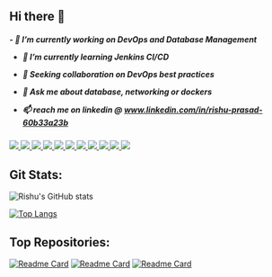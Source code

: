 <h2><b>Hi there 👋</b></h2>
<h5>
 - 🔭 I’m currently working on DevOps and Database Management 

- 🌱 I’m currently learning Jenkins CI/CD

- 👯 Seeking collaboration on DevOps best practices

- 💬 Ask me about database, networking or dockers

- 📫 reach me on linkedin @ www.linkedin.com/in/rishu-prasad-60b33a23b 

</h5>
<a href="">
  <img src="https://visitcount.itsvg.in/api?id=Rishu0204&label=Python&color=4&icon=2&pretty=true" />
</a>
<a href="">
  <img src="https://visitcount.itsvg.in/api?id=Rishu0204&label=Docker&color=4&icon=2&pretty=true" />
</a>
<a href="">
  <img src="https://visitcount.itsvg.in/api?id=Rishu0204&label=c%2B%2B&color=4&icon=2&pretty=true" />
</a>
<a href="">
  <img src="https://visitcount.itsvg.in/api?id=Rishu0204&label=Javascript&color=4&icon=2&pretty=true" />
</a>
<a href="">
  <img src="https://visitcount.itsvg.in/api?id=Rishu0204&label=Shell%20Scripting&color=4&icon=2&pretty=true" />
</a>
<a href="">
  <img src="https://visitcount.itsvg.in/api?id=Rishu0204&label=Socket%20Programming&color=4&icon=2&pretty=true" />
</a>
<a href="">
  <img src="https://visitcount.itsvg.in/api?id=Rishu0204&label=Linux&color=4&icon=2&pretty=true" />
</a>
<a href="">
  <img src="https://visitcount.itsvg.in/api?id=Rishu0204&label=css&color=4&icon=2&pretty=true" />
</a>
<a href="">
  <img src="https://visitcount.itsvg.in/api?id=Rishu0204&label=Jenkins&color=4&icon=2&pretty=true" />
</a>
<a href="">
  <img src="https://visitcount.itsvg.in/api?id=Rishu0204&label=MySql&color=4&icon=2&pretty=true" />
</a>
<a href="">
  <img src="https://visitcount.itsvg.in/api?id=Rishu0204&label=HTML&color=4&icon=2&pretty=true" />
</a>

<h2><b>Git Stats:</b></h2>



![Rishu's GitHub stats](https://github-readme-stats.vercel.app/api?username=Rishu0204&show_icons=true&theme=radical)





[![Top Langs](https://github-readme-stats.vercel.app/api/top-langs/?username=Rishu0204&layout=donut)](https://github.com/Rishu0204/github-readme-stats)

<h2><b>Top Repositories:</b></h2>




[![Readme Card](https://github-readme-stats.vercel.app/api/pin/?username=Rishu0204&repo=mysql_using_python)](https://github.com/Rishu0204/mysql_using_python)
[![Readme Card](https://github-readme-stats.vercel.app/api/pin/?username=Rishu0204&repo=socket_programming)](https://github.com/Rishu0204/socket_programming)
[![Readme Card](https://github-readme-stats.vercel.app/api/pin/?username=Rishu0204&repo=linux_learning)](https://github.com/Rishu0204/linux_learning)
